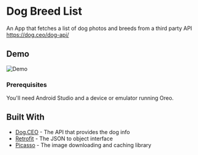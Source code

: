 # Dog Breed List

An App that fetches a list of dog photos and breeds from a third party API https://dog.ceo/dog-api/

## Demo
![Demo](https://i.imgur.com/JYgsZdp.gif)

### Prerequisites

You'll need Android Studio and a device or emulator running Oreo.

## Built With

* [Dog.CEO](https://dog.ceo/dog-api/) - The API that provides the dog info
* [Retrofit](https://square.github.io/retrofit/) - The JSON to object interface
* [Picasso](http://square.github.io/picasso/) - The image downloading and caching library
